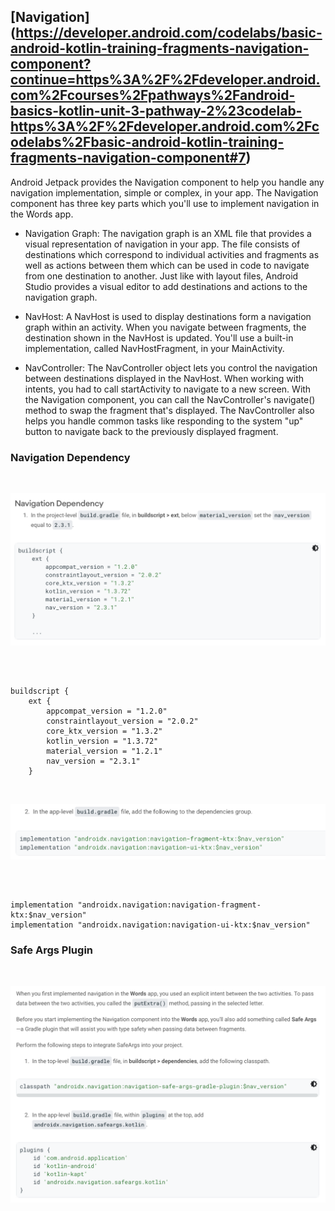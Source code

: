 ## [Navigation] (https://developer.android.com/codelabs/basic-android-kotlin-training-fragments-navigation-component?continue=https%3A%2F%2Fdeveloper.android.com%2Fcourses%2Fpathways%2Fandroid-basics-kotlin-unit-3-pathway-2%23codelab-https%3A%2F%2Fdeveloper.android.com%2Fcodelabs%2Fbasic-android-kotlin-training-fragments-navigation-component#7)

Android Jetpack provides the Navigation component to help you handle any navigation implementation, simple or complex, in your app. The Navigation component has three key parts which you'll use to implement navigation in the Words app.

* Navigation Graph: The navigation graph is an XML file that provides a visual representation of navigation in your app. The file consists of destinations which correspond to individual activities and fragments as well as actions between them which can be used in code to navigate from one destination to another. Just like with layout files, Android Studio provides a visual editor to add destinations and actions to the navigation graph.

* NavHost: A NavHost is used to display destinations form a navigation graph within an activity. When you navigate between fragments, the destination shown in the NavHost is updated. You'll use a built-in implementation, called NavHostFragment, in your MainActivity.

* NavController: The NavController object lets you control the navigation between destinations displayed in the NavHost. When working with intents, you had to call startActivity to navigate to a new screen. With the Navigation component, you can call the NavController's navigate() method to swap the fragment that's displayed. The NavController also helps you handle common tasks like responding to the system "up" button to navigate back to the previously displayed fragment.

### Navigation Dependency

<br>

![img](4.png)

<br>


```

buildscript {
    ext {
        appcompat_version = "1.2.0"
        constraintlayout_version = "2.0.2"
        core_ktx_version = "1.3.2"
        kotlin_version = "1.3.72"
        material_version = "1.2.1"
        nav_version = "2.3.1"
    }

```

<br>

![img](5.png)

<br>


```

implementation "androidx.navigation:navigation-fragment-ktx:$nav_version"
implementation "androidx.navigation:navigation-ui-ktx:$nav_version"

```


### Safe Args Plugin

<br>

![img](6.png)

<br>

